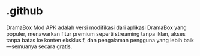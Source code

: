 # .github
DramaBox Mod APK adalah versi modifikasi dari aplikasi DramaBox yang populer, menawarkan fitur premium seperti streaming tanpa iklan, akses tanpa batas ke konten eksklusif, dan pengalaman pengguna yang lebih baik—semuanya secara gratis. 
